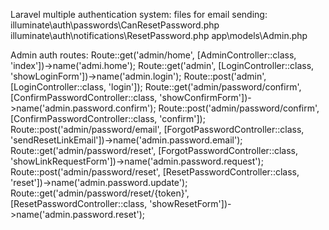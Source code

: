 Laravel multiple authentication system:
files for email sending:
illuminate\auth\passwords\CanResetPassword.php
illuminate\auth\notifications\ResetPassword.php
app\models\Admin.php

Admin auth routes:
Route::get('admin/home', [AdminController::class, 'index'])->name('admi.home');
Route::get('admin', [LoginController::class, 'showLoginForm'])->name('admin.login');
Route::post('admin', [LoginController::class, 'login']);
Route::get('admin/password/confirm', [ConfirmPasswordController::class, 'showConfirmForm'])->name('admin.password.confirm');
Route::post('admin/password/confirm', [ConfirmPasswordController::class, 'confirm']);
Route::post('admin/password/email', [ForgotPasswordController::class, 'sendResetLinkEmail'])->name('admin.password.email');
Route::get('admin/password/reset', [ForgotPasswordController::class, 'showLinkRequestForm'])->name('admin.password.request');
Route::post('admin/password/reset', [ResetPasswordController::class, 'reset'])->name('admin.password.update');
Route::get('admin/password/reset/{token}', [ResetPasswordController::class, 'showResetForm'])->name('admin.password.reset');
